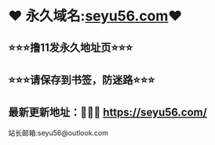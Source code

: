 #            ❤ 永久域名:<a href="https://seyu56.com">seyu56.com</a>❤
  <h2>⭐⭐⭐撸11发永久地址页⭐⭐⭐</h2>
  <h2>⭐⭐⭐请保存到书签，防迷路⭐⭐⭐</h2>
  	</div>
  <h2>最新更新地址：🚗🚗🚗 <a href="https://seyu56.com/">https://seyu56.com/</a> </h2>

  </div>
  </div>
  </div>
  站长邮箱:seyu56@outlook.com
      	</div>
